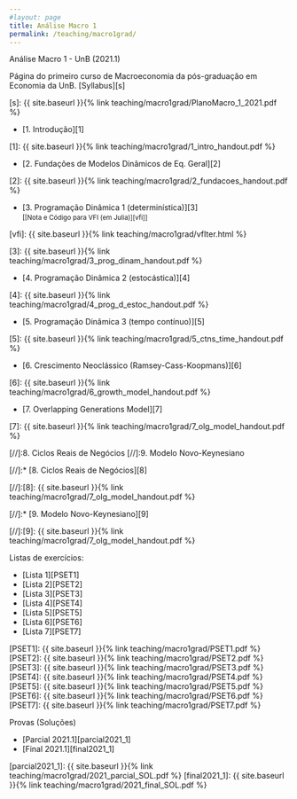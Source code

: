 ```yaml
---
#layout: page
title: Análise Macro 1
permalink: /teaching/macro1grad/
---
```


Análise Macro 1 - UnB (2021.1)

Página do primeiro curso de Macroeconomia da pós-graduação em Economia da UnB. [Syllabus][s]

[s]: {{ site.baseurl }}{% link teaching/macro1grad/PlanoMacro_1_2021.pdf %}

* [1. Introdução][1]

[1]: {{ site.baseurl }}{% link teaching/macro1grad/1_intro_handout.pdf %}

* [2. Fundações de Modelos Dinâmicos de Eq. Geral][2]

[2]: {{ site.baseurl }}{% link teaching/macro1grad/2_fundacoes_handout.pdf %}

* [3. Programação Dinâmica 1 (determinística)][3]<br/> 
<small>[[Nota e Código para VFI (em Julia)][vfi]] </small>

[vfi]: {{ site.baseurl }}{% link teaching/macro1grad/vfIter.html %}

[3]: {{ site.baseurl }}{% link teaching/macro1grad/3_prog_dinam_handout.pdf %}

* [4. Programação Dinâmica 2 (estocástica)][4]

[4]: {{ site.baseurl }}{% link teaching/macro1grad/4_prog_d_estoc_handout.pdf %}

* [5. Programação Dinâmica 3 (tempo contínuo)][5]

[5]: {{ site.baseurl }}{% link teaching/macro1grad/5_ctns_time_handout.pdf %}

* [6. Crescimento Neoclássico (Ramsey-Cass-Koopmans)][6]

[6]: {{ site.baseurl }}{% link teaching/macro1grad/6_growth_model_handout.pdf %}

* [7. Overlapping Generations Model][7]

[7]: {{ site.baseurl }}{% link teaching/macro1grad/7_olg_model_handout.pdf %}

[//]:8. Ciclos Reais de Negócios
[//]:9. Modelo Novo-Keynesiano

[//]:* [8. Ciclos Reais de Negócios][8]

[//]:[8]: {{ site.baseurl }}{% link teaching/macro1grad/7_olg_model_handout.pdf %}

[//]:* [9. Modelo Novo-Keynesiano][9]

[//]:[9]: {{ site.baseurl }}{% link teaching/macro1grad/7_olg_model_handout.pdf %}



Listas de exercícios:

* [Lista 1][PSET1]
* [Lista 2][PSET2]
* [Lista 3][PSET3]
* [Lista 4][PSET4]
* [Lista 5][PSET5]
* [Lista 6][PSET6]
* [Lista 7][PSET7]



[PSET1]: {{ site.baseurl }}{% link teaching/macro1grad/PSET1.pdf %}
[PSET2]: {{ site.baseurl }}{% link teaching/macro1grad/PSET2.pdf %}
[PSET3]: {{ site.baseurl }}{% link teaching/macro1grad/PSET3.pdf %}
[PSET4]: {{ site.baseurl }}{% link teaching/macro1grad/PSET4.pdf %}
[PSET5]: {{ site.baseurl }}{% link teaching/macro1grad/PSET5.pdf %}
[PSET6]: {{ site.baseurl }}{% link teaching/macro1grad/PSET6.pdf %}
[PSET7]: {{ site.baseurl }}{% link teaching/macro1grad/PSET7.pdf %}


Provas (Soluções)

* [Parcial 2021.1][parcial2021_1]
* [Final 2021.1][final2021_1]

[parcial2021_1]: {{ site.baseurl }}{% link teaching/macro1grad/2021_parcial_SOL.pdf %}
[final2021_1]: {{ site.baseurl }}{% link teaching/macro1grad/2021_final_SOL.pdf %}

